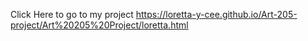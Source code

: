 Click Here to go to my project https://loretta-y-cee.github.io/Art-205-project/Art%20205%20Project/loretta.html
